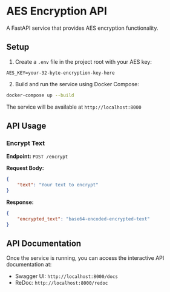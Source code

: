 # AES Encryption API

A FastAPI service that provides AES encryption functionality.

## Setup

1. Create a `.env` file in the project root with your AES key:
```
AES_KEY=your-32-byte-encryption-key-here
```

2. Build and run the service using Docker Compose:
```bash
docker-compose up --build
```

The service will be available at `http://localhost:8000`

## API Usage

### Encrypt Text

**Endpoint:** `POST /encrypt`

**Request Body:**
```json
{
    "text": "Your text to encrypt"
}
```

**Response:**
```json
{
    "encrypted_text": "base64-encoded-encrypted-text"
}
```

## API Documentation

Once the service is running, you can access the interactive API documentation at:
- Swagger UI: `http://localhost:8000/docs`
- ReDoc: `http://localhost:8000/redoc`